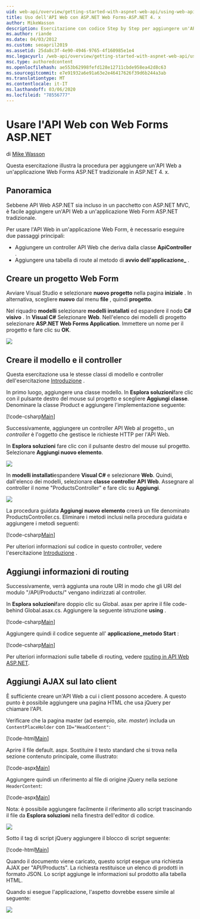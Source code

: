 ```yaml
---
uid: web-api/overview/getting-started-with-aspnet-web-api/using-web-api-with-aspnet-web-forms
title: Uso dell'API Web con ASP.NET Web Forms-ASP.NET 4. x
author: MikeWasson
description: Esercitazione con codice Step by Step per aggiungere un'API Web a un'applicazione ASP.NET Forms per ASP.NET 4. x
ms.author: riande
ms.date: 04/03/2012
ms.custom: seoapril2019
ms.assetid: 25da8c3f-4e90-4946-9765-4f160985e1e4
msc.legacyurl: /web-api/overview/getting-started-with-aspnet-web-api/using-web-api-with-aspnet-web-forms
msc.type: authoredcontent
ms.openlocfilehash: ae553b62998fefd128e12711cbde958ea42d8c63
ms.sourcegitcommit: e7e91932a6e91a63e2e46417626f39d6b244a3ab
ms.translationtype: MT
ms.contentlocale: it-IT
ms.lasthandoff: 03/06/2020
ms.locfileid: "78556777"
---
```

# <a name="using-web-api-with-aspnet-web-forms"></a>Usare l'API Web con Web Forms ASP.NET

di [Mike Wasson](https://github.com/MikeWasson)

Questa esercitazione illustra la procedura per aggiungere un'API Web a un'applicazione Web Forms ASP.NET tradizionale in ASP.NET 4. x. 

## <a name="overview"></a>Panoramica

Sebbene API Web ASP.NET sia incluso in un pacchetto con ASP.NET MVC, è facile aggiungere un'API Web a un'applicazione Web Form ASP.NET tradizionale.

Per usare l'API Web in un'applicazione Web Form, è necessario eseguire due passaggi principali:

- Aggiungere un controller API Web che deriva dalla classe **ApiController** .
- Aggiungere una tabella di route al metodo di **avvio dell'applicazione\_** .

## <a name="create-a-web-forms-project"></a>Creare un progetto Web Form

Avviare Visual Studio e selezionare **nuovo progetto** nella pagina **iniziale** . In alternativa, scegliere **nuovo** dal menu **file** , quindi **progetto**.

Nel riquadro **modelli** selezionare **modelli installati** ed espandere il nodo  **C# visivo** . In **Visual C#** Selezionare **Web**. Nell'elenco dei modelli di progetto selezionare **ASP.NET Web Forms Application**. Immettere un nome per il progetto e fare clic su **OK**.

![](using-web-api-with-aspnet-web-forms/_static/image1.png)

## <a name="create-the-model-and-controller"></a>Creare il modello e il controller

Questa esercitazione usa le stesse classi di modello e controller dell'esercitazione [Introduzione](tutorial-your-first-web-api.md) .

In primo luogo, aggiungere una classe modello. In **Esplora soluzioni**fare clic con il pulsante destro del mouse sul progetto e scegliere **Aggiungi classe**. Denominare la classe Product e aggiungere l'implementazione seguente:

[!code-csharp[Main](using-web-api-with-aspnet-web-forms/samples/sample1.cs)]

Successivamente, aggiungere un controller API Web al progetto., un *controller* è l'oggetto che gestisce le richieste HTTP per l'API Web.

In **Esplora soluzioni** fare clic con il pulsante destro del mouse sul progetto. Selezionare **Aggiungi nuovo elemento**.

![](using-web-api-with-aspnet-web-forms/_static/image2.png)

In **modelli installati**espandere **Visual C#**  e selezionare **Web**. Quindi, dall'elenco dei modelli, selezionare **classe controller API Web**. Assegnare al controller il nome "ProductsController" e fare clic su **Aggiungi**.

![](using-web-api-with-aspnet-web-forms/_static/image3.png)

La procedura guidata **Aggiungi nuovo elemento** creerà un file denominato ProductsController.cs. Eliminare i metodi inclusi nella procedura guidata e aggiungere i metodi seguenti:

[!code-csharp[Main](using-web-api-with-aspnet-web-forms/samples/sample2.cs)]

Per ulteriori informazioni sul codice in questo controller, vedere l'esercitazione [Introduzione](tutorial-your-first-web-api.md) .

## <a name="add-routing-information"></a>Aggiungi informazioni di routing

Successivamente, verrà aggiunta una route URI in modo che gli URI del modulo &quot;/API/Products/&quot; vengano indirizzati al controller.

In **Esplora soluzioni**fare doppio clic su Global. asax per aprire il file code-behind Global.asax.cs. Aggiungere la seguente istruzione **using** .

[!code-csharp[Main](using-web-api-with-aspnet-web-forms/samples/sample3.cs)]

Aggiungere quindi il codice seguente all' **applicazione\_metodo Start** :

[!code-csharp[Main](using-web-api-with-aspnet-web-forms/samples/sample4.cs)]

Per ulteriori informazioni sulle tabelle di routing, vedere [routing in API Web ASP.NET](../web-api-routing-and-actions/routing-in-aspnet-web-api.md).

## <a name="add-client-side-ajax"></a>Aggiungi AJAX sul lato client

È sufficiente creare un'API Web a cui i client possono accedere. A questo punto è possibile aggiungere una pagina HTML che usa jQuery per chiamare l'API.

Verificare che la pagina master (ad esempio, *site. master*) includa un `ContentPlaceHolder` con `ID="HeadContent"`:

[!code-html[Main](using-web-api-with-aspnet-web-forms/samples/sample8.html)]

Aprire il file default. aspx. Sostituire il testo standard che si trova nella sezione contenuto principale, come illustrato:

[!code-aspx[Main](using-web-api-with-aspnet-web-forms/samples/sample5.aspx)]

Aggiungere quindi un riferimento al file di origine jQuery nella sezione `HeaderContent`:

[!code-aspx[Main](using-web-api-with-aspnet-web-forms/samples/sample6.aspx?highlight=2)]

Nota: è possibile aggiungere facilmente il riferimento allo script trascinando il file da **Esplora soluzioni** nella finestra dell'editor di codice.

![](using-web-api-with-aspnet-web-forms/_static/image4.png)

Sotto il tag di script jQuery aggiungere il blocco di script seguente:

[!code-html[Main](using-web-api-with-aspnet-web-forms/samples/sample7.html)]

Quando il documento viene caricato, questo script esegue una richiesta AJAX per &quot;API/Products&quot;. La richiesta restituisce un elenco di prodotti in formato JSON. Lo script aggiunge le informazioni sul prodotto alla tabella HTML.

Quando si esegue l'applicazione, l'aspetto dovrebbe essere simile al seguente:

![](using-web-api-with-aspnet-web-forms/_static/image5.png)
